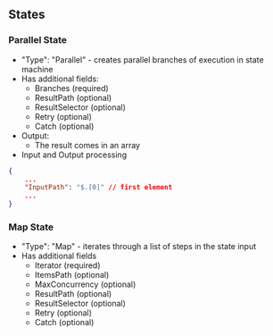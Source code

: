 ## States

### Parallel State
- "Type": "Parallel" - creates parallel branches of execution in state machine
- Has additional fields:
  - Branches (required)
  - ResultPath (optional)
  - ResultSelector (optional)
  - Retry (optional)
  - Catch (optional)
- Output:
  - The result comes in an array
- Input and Output processing
```json
{
    ...
    "InputPath": "$.[0]" // first element
    ...
}
```

### Map State
- "Type": "Map" - iterates through a list of steps in the state input
- Has additional fields
  - Iterator (required)
  - ItemsPath (optional)
  - MaxConcurrency (optional)
  - ResultPath (optional)
  - ResultSelector (optional)
  - Retry (optional)
  - Catch (optional)